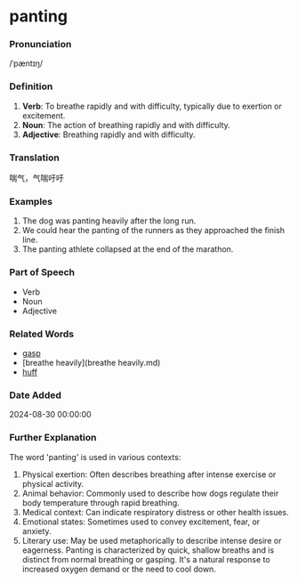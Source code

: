 # panting
### Pronunciation
/ˈpæntɪŋ/
### Definition
1. **Verb**: To breathe rapidly and with difficulty, typically due to exertion or excitement.
2. **Noun**: The action of breathing rapidly and with difficulty.
3. **Adjective**: Breathing rapidly and with difficulty.
### Translation
喘气，气喘吁吁
### Examples
1. The dog was panting heavily after the long run.
2. We could hear the panting of the runners as they approached the finish line.
3. The panting athlete collapsed at the end of the marathon.
### Part of Speech
- Verb
- Noun
- Adjective
### Related Words
- [gasp](gasp.md)
- [breathe heavily](breathe heavily.md)
- [huff](huff.md)
### Date Added
2024-08-30 00:00:00

### Further Explanation
The word 'panting' is used in various contexts:
1. Physical exertion: Often describes breathing after intense exercise or physical activity.
2. Animal behavior: Commonly used to describe how dogs regulate their body temperature through rapid breathing.
3. Medical context: Can indicate respiratory distress or other health issues.
4. Emotional states: Sometimes used to convey excitement, fear, or anxiety.
5. Literary use: May be used metaphorically to describe intense desire or eagerness.
Panting is characterized by quick, shallow breaths and is distinct from normal breathing or gasping. It's a natural response to increased oxygen demand or the need to cool down.
